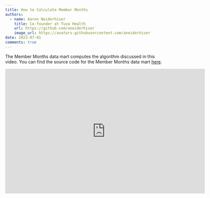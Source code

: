 ```yaml
---
title: How to Calculate Member Months
authors:
  - name: Aaron Neiderhiser
    title: Co-founder at Tuva Health
    url: https://github.com/aneiderhiser
    image_url: https://avatars.githubusercontent.com/aneiderhiser
date: 2023-07-01
comments: true
---
```


The Member Months data mart computes the algorithm discussed in this video.  You can find the source code for the Member Months data mart [here](https://github.com/tuva-health/the_tuva_project/tree/main/models/member_months).

<iframe width="640" height="400" src="https://www.youtube.com/embed/UNjUwevyBDk" title="YouTube video player" frameborder="0" allow="accelerometer; autoplay; clipboard-write; encrypted-media; gyroscope; picture-in-picture; web-share" allowfullscreen="true"></iframe>